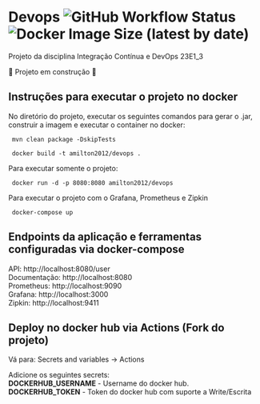 # Devops ![GitHub Workflow Status](https://img.shields.io/github/actions/workflow/status/amiltonrn/devops/maven.yml) ![Docker Image Size (latest by date)](https://img.shields.io/docker/image-size/amilton2012/devops)
Projeto da disciplina Integração Contínua e DevOps 23E1_3

:construction: Projeto em construção :construction:

## Instruções para executar o projeto no docker
No diretório do projeto, executar os seguintes comandos para gerar o .jar, construir a imagem e executar o container no docker:
````
 mvn clean package -DskipTests
````
````
 docker build -t amilton2012/devops .
````
Para executar somente o projeto:
````
 docker run -d -p 8080:8080 amilton2012/devops
````
Para executar o projeto com o Grafana, Prometheus e Zipkin
```
 docker-compose up
```

## Endpoints da aplicação e ferramentas configuradas via docker-compose

API: http://localhost:8080/user <br />
Documentação: http://localhost:8080 <br />
Prometheus: http://localhost:9090 <br />
Grafana: http://localhost:3000 <br />
Zipkin: http://localhost:9411

## Deploy no docker hub via Actions (Fork do projeto)

Vá para: Secrets and variables -> Actions

Adicione os seguintes secrets: <br />
**DOCKERHUB_USERNAME** - Username do docker hub. <br />
**DOCKERHUB_TOKEN** - Token do docker hub com suporte a Write/Escrita
